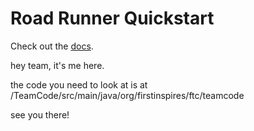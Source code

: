 # Road Runner Quickstart

Check out the [docs](https://rr.brott.dev/docs/v1-0/tuning/).

hey team, it's me here.

the code you need to look at is at /TeamCode/src/main/java/org/firstinspires/ftc/teamcode

see you there!
